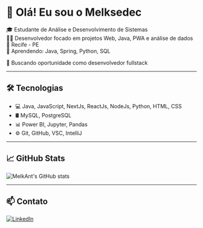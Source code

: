 # 👋 Olá! Eu sou o Melksedec

🎓 Estudante de Análise e Desenvolvimento de Sistemas  
👨‍💻 Desenvolvedor focado em projetos Web, Java, PWA e análise de dados  
📍 Recife - PE  
🌱 Aprendendo: Java, Spring, Python, SQL

🚀 Buscando oportunidade como desenvolvedor fullstack


---

## 🛠️ Tecnologias

- 💻 Java, JavaScript, NextJs, ReactJs, NodeJs, Python, HTML, CSS
- 🛢️ MySQL, PostgreSQL
- 📊 Power BI, Jupyter, Pandas
- ⚙️ Git, GitHub, VSC, IntelliJ

---

## 📈 GitHub Stats

![MelkAnt's GitHub stats](https://github-readme-stats.vercel.app/api?username=MelkAnt&show_icons=true&theme=dark)

---

## 📫 Contato

[![LinkedIn](https://img.shields.io/badge/LinkedIn-MelkAnt-blue?logo=linkedin)](https://www.linkedin.com/in/melksedec-silva-400b54185/)
